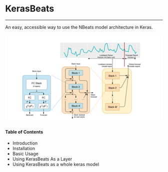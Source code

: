 # KerasBeats
----
An easy, accessible way to use the NBeats model architecture in Keras.

![kerasbeats](common/images/nbeats.PNG "N-Beats Model Architecture")

 #### Table of Contents
   - Introduction
   - Installation
   - Basic Usage
   - Using KerasBeats As a Layer
   - Using KerasBeats as a whole keras model

